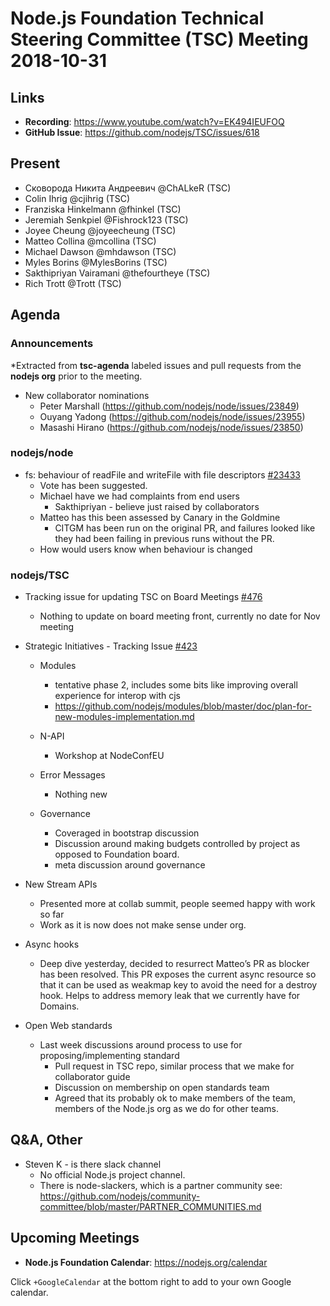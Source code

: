 # Node.js Foundation Technical Steering Committee (TSC) Meeting 2018-10-31

## Links

* **Recording**:  https://www.youtube.com/watch?v=EK494IEUFOQ
* **GitHub Issue**: https://github.com/nodejs/TSC/issues/618

## Present

* Сковорода Никита Андреевич @ChALkeR (TSC)
* Colin Ihrig @cjihrig (TSC)
* Franziska Hinkelmann @fhinkel (TSC)
* Jeremiah Senkpiel @Fishrock123 (TSC)
* Joyee Cheung @joyeecheung (TSC)
* Matteo Collina @mcollina (TSC)
* Michael Dawson @mhdawson (TSC)
* Myles Borins @MylesBorins (TSC)
* Sakthipriyan Vairamani @thefourtheye (TSC)
* Rich Trott @Trott (TSC)

## Agenda

### Announcements
 
*Extracted from **tsc-agenda** labeled issues and pull requests from the **nodejs org** prior to the meeting.

* New collaborator nominations
  * Peter Marshall (https://github.com/nodejs/node/issues/23849)
  * Ouyang Yadong (https://github.com/nodejs/node/issues/23955)
  * Masashi Hirano (https://github.com/nodejs/node/issues/23850)

### nodejs/node

* fs: behaviour of readFile and writeFile with file descriptors [#23433](https://github.com/nodejs/node/issues/23433)  
  * Vote has been suggested.
  * Michael have we had complaints from end users
    * Sakthipriyan - believe just raised by collaborators
  * Matteo has this been assessed by Canary in the Goldmine
    * CITGM has been run on the original PR, and failures looked like they had been failing in previous runs
      without the PR.
  * How would users know when behaviour is changed

### nodejs/TSC

* Tracking issue for updating TSC on Board Meetings [#476](https://github.com/nodejs/TSC/issues/476)
  * Nothing to update on board meeting front, currently no date for Nov meeting 

* Strategic Initiatives - Tracking Issue [#423](https://github.com/nodejs/TSC/issues/423)
  * Modules
    * tentative phase 2, includes some bits like improving overall experience for interop with cjs
    * https://github.com/nodejs/modules/blob/master/doc/plan-for-new-modules-implementation.md

  * N-API 
    *  Workshop at NodeConfEU 
  
  * Error Messages
    * Nothing new

  * Governance
    * Coveraged in bootstrap discussion
    * Discussion around making budgets controlled by project as opposed to Foundation board.
    * meta discussion around governance 
  
* New Stream APIs
  * Presented more at collab summit, people seemed happy with work so far
  * Work as it is now does not make sense under org.

* Async hooks
  * Deep dive yesterday, decided to resurrect Matteo’s PR as blocker has been resolved. 
    This PR exposes the current async resource so that it can be used as weakmap key to avoid
    the need for a destroy hook. Helps to address memory leak that we currently have for
    Domains.

* Open Web standards
  * Last week discussions around process to use for proposing/implementing standard
    * Pull request in TSC repo, similar process that we make for collaborator guide
    * Discussion on membership on open standards team
    * Agreed that its probably ok to make members of the team, members of the Node.js org
      as we do for other teams.

## Q&A, Other

* Steven K - is there  slack channel
  * No official Node.js project channel.
  * There is node-slackers, which is a partner community see: https://github.com/nodejs/community-committee/blob/master/PARTNER_COMMUNITIES.md

## Upcoming Meetings

* **Node.js Foundation Calendar**: https://nodejs.org/calendar

Click `+GoogleCalendar` at the bottom right to add to your own Google calendar.


